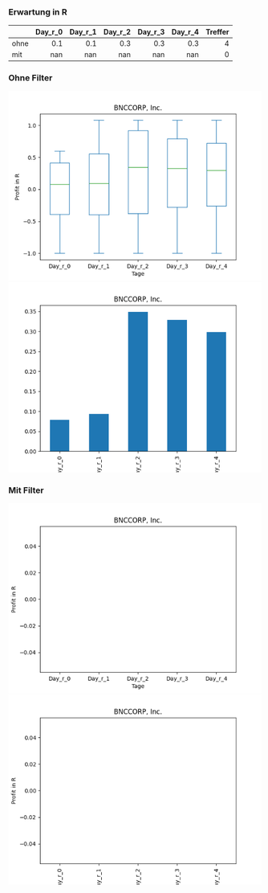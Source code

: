### Erwartung in R
|      |   Day_r_0 |   Day_r_1 |   Day_r_2 |   Day_r_3 |   Day_r_4 |   Treffer |
|:-----|----------:|----------:|----------:|----------:|----------:|----------:|
| ohne |       0.1 |       0.1 |       0.3 |       0.3 |       0.3 |         4 |
| mit  |     nan   |     nan   |     nan   |     nan   |     nan   |         0 |

### Ohne Filter
![image info](./data/BNCC_box_all.png)
![image info](./data/BNCC_median_all.png)

### Mit Filter
![image info](./data/BNCC_box_filtered.png)
![image info](./data/BNCC_median_filtered.png)